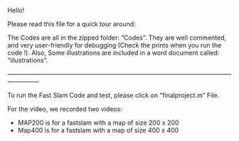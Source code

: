 
Hello!

Please read this file for a quick tour around:

The Codes are all in the zipped folder: “Codes”. They are well commented, and very user-friendly for debugging (Check the prints when you run the code !). Also, Some illustrations are included in a word document called: “illustrations”.

—————————————————————————————————————————

To run the Fast Slam Code and test, please click on “finalproject.m”  File.

For the video, we recorded two videos: 

 - MAP200 is for a fastslam with a map of size 200 x 200 
- Map400 is for a fastslam with a map of size 400 x 400
